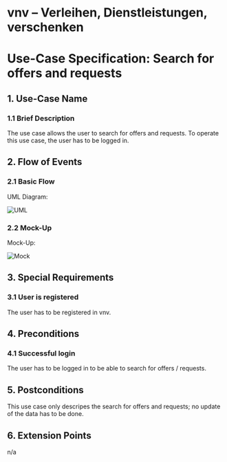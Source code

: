 # vnv – Verleihen, Dienstleistungen, verschenken
# Use-Case Specification: Search for offers and requests


## 1. Use-Case Name 
### 1.1 Brief Description
The use case allows the user to search for offers and requests. To operate this use case, the user has to be logged in. 

## 2. Flow of Events
### 2.1 Basic Flow 
UML Diagram: 

![UML][]

### 2.2 Mock-Up
Mock-Up:

![Mock][]


## 3. Special Requirements
### 3.1 User is registered
The user has to be registered in vnv.

## 4. Preconditions
### 4.1 Successful login 
The user has to be logged in to be able to search for offers / requests.

## 5. Postconditions
This use case only descripes the search for offers and requests; no update of the data has to be done.

## 6. Extension Points
n/a

<!-- picture links -->
[UML]: https://raw.githubusercontent.com/WMerk/vnvDoc/master/doc/use%20cases/UML%20-%20search%20offers.png "UML Diagram"
[Mock]: https://raw.githubusercontent.com/WMerk/VnVProject/master/doc/mockups/SearchOffersRequests/Mockup_SearchOffersRequests.png "Mock-Up"
